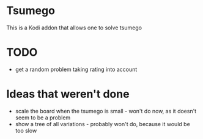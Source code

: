 # Tsumego
This is a Kodi addon that allows one to solve tsumego


# TODO
* get a random problem taking rating into account

# Ideas that weren't done
* scale the board when the tsumego is small - won't do now, as it doesn't seem to be a problem
* show a tree of all variations - probably won't do, because it would be too slow

